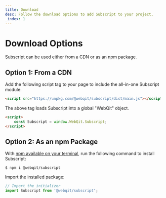 ```yaml
---
title: Download
desc: Follow the download options to add Subscript to your project.
_index: 1
---
```

# Download Options

Subscript can be used either from a CDN or as an npm package.

## Option 1: From a CDN

Add the following script tag to your page to include the all-in-one Subscript module:

```html
<script src="https://unpkg.com/@webqit/subscript/dist/main.js"></script>
```

The above tag loads Subscript into a global "WebQit" object.

```html
<script>
    const Subscript = window.WebQit.Subscript;
</script>
```

## Option 2: As an npm Package

With [npm available on your terminal](https://docs.npmjs.com/downloading-and-installing-node-js-and-npm), run the following command to install Subscript:

```text
$ npm i @webqit/subscript
```

Import the installed package:

```js
// Import the initializer
import Subscript from '@webqit/subscript';
```
